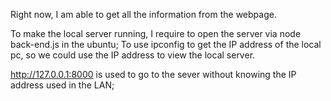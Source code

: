 Right now, I am able to get all the information from the webpage.

To make the local server running, I require to open the server via node back-end.js in the ubuntu;
To use ipconfig to get the IP address of the local pc, so we could use the IP address to view the local server.

http://127.0.0.1:8000 is used to go to the sever without knowing the IP address used in the LAN;

